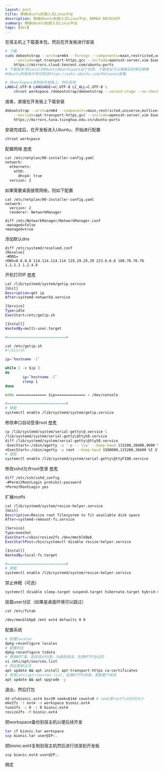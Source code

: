 ```yaml
---
layout: post
title: 移植Ubuntu到嵌入式Linux平台
description: 移植Ubuntu到嵌入式Linux平台，ARM64 ROCKCHIP
summary: 移植Ubuntu到嵌入式Linux平台
tags: [doc]
---
```



在宿主机上下载基本包，然后在开发板进行安装
```bash
# 下载
sudo debootstrap --arch=arm64 --foreign --components=main,restricted,universe,multiverse \
    --exclude=apt-transport-https,gcc --include=openssh-server,vim bionic workspace \
    https://mirrors.cloud.tencent.com/ubuntu-ports
# 下载版本为bionic的Ubuntu到workspace这个目录，下载地址可以根据实际情况替换
#Ubuntu的版本代号可前往https://wiki.ubuntu.com/Releases查看

# 将workspace复制到开发板上，然后安装
LANG=C.UTF-8 LANGUAGE==C.UTF-8 LC_ALL=C.UTF-8 \
    chroot workspace /debootstrap/debootstrap --second-stage --no-check-gpg
```

或者，直接在开发板上下载安装
```bash
debootstrap --arch=arm64 --components=main,restricted,universe,multiverse \
    --exclude=apt-transport-https,gcc --include=openssh-server,vim bionic workspace \
    https://mirrors.tuna.tsinghua.edu.cn/ubuntu-ports
```

安装完成后，在开发板进入Ubuntu，开始进行配置
```bash
chroot workspace
```

配置网络 [参考](https://cloud.tencent.com/developer/article/1699857)
```bash
cat /etc/netplan/00-installer-config.yaml
network:
  ethernets:
    eth0:
      dhcp4: true
  version: 2
```

如果需要桌面接管网络，则如下配置
```
cat /etc/netplan/00-installer-config.yaml
network:
  version: 2
  renderer: NetworkManager
  
diff /etc/NetworkManager/NetworkManager.conf
-managed=false
+managed=true
```

添加默认dns
```
diff /etc/systemd/resolved.conf
[Resolve]
-#DNS=
+DNS=8.8.8.8 114.114.114.114 119.29.29.29 223.6.6.6 180.76.76.76 1.1.1.1 1.2.4.8
```

开机打印IP [参考](https://www.jianshu.com/p/7fd8b6ea336e)
```bash
cat /lib/systemd/system/getip.service
[Unit]
Description=get ip
After=systemd-networkd.service

[Service]
Type=idle
ExecStart=/etc/getip.sh

[Install]
WantedBy=multi-user.target

#===========================#

cat /etc/getip.sh
#!/bin/sh

ip=`hostname -I`

while [ -z $ip ]
do
        ip=`hostname -I`
        sleep 1
done

echo ============== $ip============== > /dev/console

#===========================#
# 使能
systemctl enable /lib/systemd/system/getip.service
```

修改串口自动登录root [参考](https://blog.csdn.net/qq_40177571/article/details/113498224)
```bash
cp /lib/systemd/system/serial-getty\@.service \
/lib/systemd/system/serial-getty\@ttyS0.service
diff /lib/systemd/system/serial-getty\@ttyS0.service
-ExecStart=-/sbin/agetty -o '-p -- \\u' --keep-baud 115200,38400,9600 %I $TERM
+ExecStart=-/sbin/agetty -a root --keep-baud 1500000,115200,38400 %I $TERM
# 使能
systemctl enable /lib/systemd/system/serial-getty\@ttyFIQ0.service
```

修改sshd允许root登录 [参考](https://blog.csdn.net/Magic_Ninja/article/details/102308367)
```bash
diff /etc/ssh/sshd_config
-#PermitRootLogin prohibit-password
+PermitRootLogin yes
```

扩展rootfs
```bash
cat /lib/systemd/system/resize-helper.service
[Unit]
Description=Resize root filesystem to fit available disk space
After=systemd-remount-fs.service

[Service]
Type=oneshot
ExecStart=/sbin/resize2fs /dev/mmcblk0p6
ExecStartPost=/bin/systemctl disable resize-helper.service

[Install]
WantedBy=local-fs.target

#===========================#
# 使能
systemctl enable /lib/systemd/system/resize-helper.service
```

禁止休眠（可选）
```bash
systemctl disable sleep.target suspend.target hibernate.target hybrid-sleep.target
```

挂载user分区（如果是桌面环境可以跳过）
```bash
cat /etc/fstab

/dev/mmcblk0p8 /mnt ext4 defaults 0 0
```

配置系统
```bash
# 配置locales
dpkg-reconfigure locales
# 配置时区
dpkg-reconfigure tzdata
# 更换APT源，选择适合的源，为避免错误，先用HTTP协议的
vi /etc/apt/sources.list
# 然后更新证书
apt update && apt install apt-transport-https ca-certificates
# 修改/etc/apt/sources.list，启用HTTPS的源，更新整个系统
apt update && apt upgrade -y
```

退出，然后打包
```bash
dd of=bionic.ext4 bs=1M seek=6144 count=0 # seek是rootfs分区的大小
mke2fs -t ext4 -d workspace bionic.ext4
tune2fs -c 0 -i 0 bionic.ext4
resize2fs -M bionic.ext4
```

把workspace备份到宿主机以便后续开发
```bash
tar cf bionic.tar workspace
scp bionic.tar user@IP:.
```

把bionic.ext4复制到宿主机然后进行烧录到开发板
```
scp bionic.ext4 user@IP:.
```

搞定
